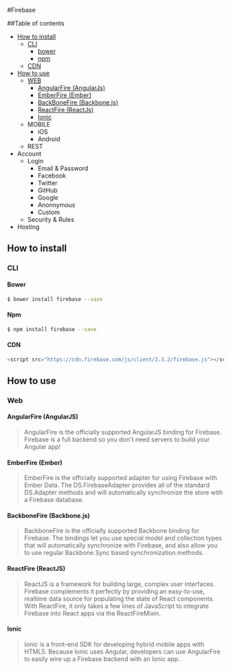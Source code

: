 #Firebase

##Table of contents
- [How to install](#how-to-install)
  - [CLI](#cli)
    - [bower](#bower)
    - [npm](#npm)
  - [CDN](#cdn)
- [How to use](#how-to-use)
  - [WEB](web)
    - [AngularFire (AngularJs)](#angularfire)
    - [EmberFire (Ember)](#emberfire)
    - [BackBoneFire (Backbone.js)](#backbonefire)
    - [ReactFire (ReactJs)](#reactfire)
    - [Ionic](#ionic)
  - MOBILE
    - iOS
    - Android
  - REST
- Account
  - Login
    - Email & Password
    - Facebook
    - Twitter
    - GitHub
    - Google
    - Anonnymous
    - Custom
  - Security & Rules
- Hosting

## How to install

### CLI

#### Bower

```bash
$ bower install firebase --save
```

#### Npm
```bash
$ npm install firebase --save
```

#### CDN
```javascript
<script src="https://cdn.firebase.com/js/client/2.3.2/firebase.js"></script>
```

## How to use

### Web

#### AngularFire (AngularJS)

> AngularFire is the officially supported AngularJS binding for Firebase. Firebase is a full backend so you don't need servers to build your Angular app!

#### EmberFire (Ember)

> EmberFire is the officially supported adapter for using Firebase with Ember Data. The DS.FirebaseAdapter provides all of the standard DS.Adapter methods and will automatically synchronize the store with a Firebase database.

#### BackboneFire (Backbone.js)

> BackboneFire is the officially supported Backbone binding for Firebase. The bindings let you use special model and collection types that will automatically synchronize with Firebase, and also allow you to use regular Backbone.Sync based synchronization methods.

#### ReactFire (ReactJS)

> ReactJS is a framework for building large, complex user interfaces. Firebase complements it perfectly by providing an easy-to-use, realtime data source for populating the state of React components. With ReactFire, it only takes a few lines of JavaScript to integrate Firebase into React apps via the ReactFireMixin.

#### Ionic

> Ionic is a front-end SDK for developing hybrid mobile apps with HTML5. Because Ionic uses Angular, developers can use AngularFire to easily wire up a Firebase backend with an Ionic app.
